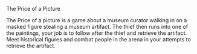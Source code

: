 The Price of a Picture

The Price of a picture is a game about a museum curator walking in on a masked figure stealing a museum artifact. The thief then runs into one of the paintings, your job is to follow after the thief and retrieve the artifact. Meet historical figures and combat people in the arena in your attempts to retrieve the artifact.
